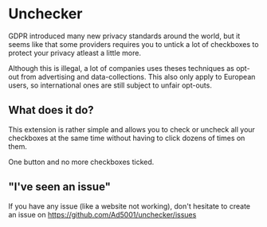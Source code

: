 # Unchecker

GDPR introduced many new privacy standards around the world, but it seems like that some providers requires you to untick a lot of checkboxes to protect your privacy atleast a little more.

Although this is illegal, a lot of companies uses theses techniques as opt-out from advertising and data-collections. This also only apply to European users, so international ones are still subject to unfair opt-outs.

## What does it do?

This extension is rather simple and allows you to check or uncheck all your checkboxes at the same time without having to click dozens of times on them.

One button and no more checkboxes ticked.

## "I've seen an issue"

If you have any issue (like a website not working), don't hesitate to create an issue on https://github.com/Ad5001/unchecker/issues
